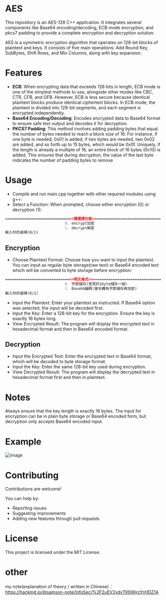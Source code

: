 # AES
This repository is an AES-128 C++ application. It integrates several components like Base64 encoding/decoding, ECB mode encryption, and pkcs7 padding to provide a complete encryption and decryption solution.

AES is a symmetric encryption algorithm that operates on 128-bit blocks of plaintext and keys. It consists of five main operations: Add Round Key, SubBytes, Shift Rows, and Mix Columns, along with key expansion.

# Features
- **ECB**: When encrypting data that exceeds 128 bits in length, ECB mode is one of the simplest methods to use, alongside other modes like CBC, CTR, CFB, and OFB. However, ECB is less secure because identical plaintext blocks produce identical ciphertext blocks. In ECB mode, the plaintext is divided into 128-bit segments, and each segment is encrypted independently.
- **Base64 Encoding/Decoding**: Encodes encrypted data to Base64 format to ensure safe text output and decodes it for decryption.
- **PKCS7 Padding**: This method involves adding padding bytes that equal the number of bytes needed to reach a block size of 16. For instance, if one byte is needed, 0x01 is added; if two bytes are needed, two 0x02 are added, and so forth up to 15 bytes, which would be 0x0f. Uniquely, if the length is already a multiple of 16, an entire block of 16 bytes (0x10) is added. This ensures that during decryption, the value of the last byte indicates the number of padding bytes to remove

# Usage
- Compile and run main.cpp together with other required modules using g++:
- Select a Function:
When prompted, choose either encryption (0) or decryption (1):
```markdown
===============================請選擇功能===============================
                           0. encrypt加密
                           1. decrypt解密
輸入你的選擇(0/1)
```
## Encryption
- Choose Plaintext Format:
Choose how you want to input the plaintext. You can input as regular byte storage(raw text) or Base64 encoded text which will be converted to byte storage before encryption:
```markdown
===============================明文格式=================================
                           0. 字節儲存(常見的1byte儲存一個)
                           1. Base64編碼(會先轉為字節儲存再加密)
輸入你的選擇(0/1)
```
- Input the Plaintext:
Enter your plaintext as instructed. If Base64 option was selected, the input will be decoded first.
- Input the Key:
Enter a 128-bit key for the encryption. Ensure the key is exactly 16 bytes long.
- View Encrypted Result:
The program will display the encrypted text in hexadecimal format and then in Base64 encoded format.
## Decryption
- Input the Encrypted Text:
Enter the encrypted text in Base64 format, which will be decoded to byte storage format.
- Input the Key:
Enter the same 128-bit key used during encryption.
- View Decrypted Result:
The program will display the decrypted text in hexadecimal format first and then in plaintext.
# Notes
Always ensure that the key length is exactly 16 bytes.
The input for encryption can be in plain byte storage or Base64 encoded form, but decryption only accepts Base64 encoded input.

# Example
![image](https://github.com/samsonjaw/AES/assets/114964564/adc83c16-9d78-46bd-a5f4-5e7e26090985)

# Contributing
Contributions are welcome!

You can help by:

- Reporting issues
- Suggesting improvements
- Adding new features through pull requests

# License
This project is licensed under the MIT License.

# other
my note(explanation of theory / written in Chinese)：https://hackmd.io/@samson-note/InfoSec/%2F2uEV2ydvTK6WjrcYm1DZ1A
